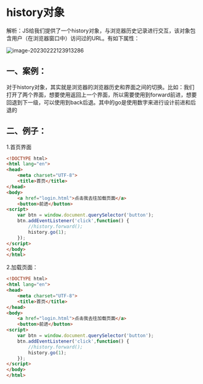 # history对象

解析：JS给我们提供了一个history对象，与浏览器历史记录进行交互，该对象包含用户（在浏览器窗口中）访问过的URL。有如下属性：

![image-20230222123913286](C:\Users\谭磊\AppData\Roaming\Typora\typora-user-images\image-20230222123913286.png)

## 一、案例：

对于history对象，其实就是浏览器的浏览器历史和界面之间的切换。比如：我们打开了两个界面，想要使用返回上一个界面，所以需要使用到forward前进，想要回退到下一级，可以使用到back后退。其中的go是使用数字来进行设计前进和后退的

## 二、例子：

1.首页界面

```html
<!DOCTYPE html>
<html lang="en">
<head>
    <meta charset="UTF-8">
    <title>首页</title>
</head>
<body>
    <a href="login.html">点击我去往加载页面</a>
    <button>前进</button>
<script>
    var btn = window.document.querySelector('button');
    btn.addEventListener('click',function() {
        //history.forward();
        history.go(1);
    });
</script>
</body>
</html>
```

2.加载页面：

```html
<!DOCTYPE html>
<html lang="en">
<head>
    <meta charset="UTF-8">
    <title>首页</title>
</head>
<body>
    <a href="login.html">点击我去往加载页面</a>
    <button>前进</button>
<script>
    var btn = window.document.querySelector('button');
    btn.addEventListener('click',function() {
        //history.forward();
        history.go(1);
    });
</script>
</body>
</html>
```